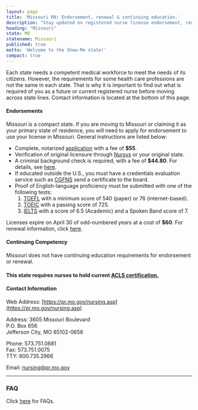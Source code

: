 ```yaml
---
layout: page
title: 'Missouri RN: Endorsement, renewal & continuing education.'
description: "Stay updated on registered nurse license endorsement, renewal, and continuing education in Missouri. Ensure the longevity of your nursing profession."
heading: "Missouri"
state: MO
statename: Missouri
published: true
motto: 'Welcome to the Show-Me state!'
compact: true
---
```


Each state needs a competent medical workforce to meet the needs of its citizens. However, the requirements for some health care professions are not the same in each state. That is why it is important to find out what is required of you as a future or current registered nurse before moving across state lines. Contact information is located at the bottom of this page.

#### Endorsements

Missouri is a compact state. If you are moving to Missouri or claiming it as your primary state of residence, you will need to apply for endorsement to use your license in Missouri. General instructions are listed below:

- Complete, notarized [application](https://pr.mo.gov/boards/nursing/375-0239.pdf) with a fee of **$55**.
- Verification of original licensure through [Nursys](https://www.nursys.com/) or your original state.
- A criminal background check is required, with a fee of **$44.80**. For details, see [here](https://pr.mo.gov/nursing-fingerprints.asp).
- If educated outside the U.S., you must have a credentials evaluation service such as [CGFNS](https://www.cgfns.org/) send a certificate to the board.
- Proof of English-language proficiency must be submitted with one of the following tests:
  1. [TOEFL](https://www.ets.org/toefl.html) with a minimum score of 540 (paper) or 76 (internet-based).
  2. [TOEIC](https://www.ets.org/toeic.html) with a passing score of 725.
  3. [IELTS](https://ielts.org/) with a score of 6.5 (Academic) and a Spoken Band score of 7.

Licenses expire on April 30 of odd-numbered years at a cost of **$60**. For renewal information, click [here](https://pr.mo.gov/nursing-renewal.asp).

#### Continuing Competency

Missouri does not have continuing education requirements for endorsement or renewal.

#### This state requires nurses to hold current [ACLS certification.](https://www.acls.net/missouri-acls-pals-bls)

#### Contact Information

Web Address: [https://pr.mo.gov/nursing.asp](https://pr.mo.gov/nursing.asp)

Address:
3605 Missouri Boulevard  
P.O. Box 656  
Jefferson City, MO 65102-0656  

Phone: 573.751.0681  
Fax: 573.751.0075  
TTY: 800.735.2966  

Email: [nursing@pr.mo.gov](mailto:nursing@pr.mo.gov?subject=License%20renewals%20and%20endorsements&body=Hi%2C%0A%0AI%20was%20on%20the%20ACLS%20Training%20Center%20website%20RNMobility.com%20and%20read%20that%20I%20can%20send%20my%20questions%20about%20renewals%20and%20endorsements%20in%20Missouri%20here.)

* * * * *

### FAQ

Click [here](https://pr.mo.gov/nursing-advanced-practice-faq.asp) for FAQs.
